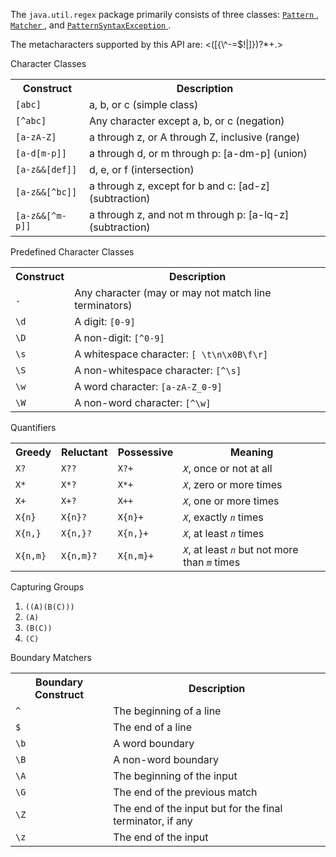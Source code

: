 <html>
  <head>
    <meta name="generator"
    content="HTML Tidy for HTML5 (experimental) for Windows https://github.com/w3c/tidy-html5/tree/c63cc39" />
    <title></title>
  </head>
  <body>
    <p>The 
    <code>java.util.regex</code> package primarily consists of three classes: 
    <a class="APILink" target="_blank" href="https://docs.oracle.com/javase/8/docs/api/java/util/regex/Pattern.html">
      <code>Pattern</code>
    </a> , 
    <a class="APILink" target="_blank" href="https://docs.oracle.com/javase/8/docs/api/java/util/regex/Matcher.html">
      <code>Matcher</code>
    </a> , and 
    <a class="APILink" target="_blank"
    href="https://docs.oracle.com/javase/8/docs/api/java/util/regex/PatternSyntaxException.html">
      <code>PatternSyntaxException</code>
    </a> .</p>
    <p>The metacharacters supported by this API are: &lt;([{\^-=$!|]})?*+.&gt;</p>
    <p>Character Classes</p>
    <table border="0" summary="regular expression constructs for the character classes">
      <tbody>
        <tr>
          <th id="h1">Construct</th>
          <th id="h2">Description</th>
        </tr>
        <tr>
          <td headers="h1">
            <code>[abc]</code>
          </td>
          <td headers="h2">a, b, or c (simple class)</td>
        </tr>
        <tr>
          <td headers="h1">
            <code>[^abc]</code>
          </td>
          <td headers="h2">Any character except a, b, or c (negation)</td>
        </tr>
        <tr>
          <td headers="h1">
            <code>[a-zA-Z]</code>
          </td>
          <td headers="h2">a through z, or A through Z, inclusive (range)</td>
        </tr>
        <tr>
          <td headers="h1">
            <code>[a-d[m-p]]</code>
          </td>
          <td headers="h2">a through d, or m through p: [a-dm-p] (union)</td>
        </tr>
        <tr>
          <td headers="h1">
            <code>[a-z&amp;&amp;[def]]</code>
          </td>
          <td headers="h2">d, e, or f (intersection)</td>
        </tr>
        <tr>
          <td headers="h1">
            <code>[a-z&amp;&amp;[^bc]]</code>
          </td>
          <td headers="h2">a through z, except for b and c: [ad-z] (subtraction)</td>
        </tr>
        <tr>
          <td headers="h1">
            <code>[a-z&amp;&amp;[^m-p]]</code>
          </td>
          <td headers="h2">a through z, and not m through p: [a-lq-z] (subtraction)</td>
        </tr>
      </tbody>
    </table>
    <p>Predefined Character Classes</p>
    <table border="0" summary="Predefined character classes">
      <tbody>
        <tr>
          <th id="h1">Construct</th>
          <th id="h2">Description</th>
        </tr>
        <tr>
          <td headers="h1">
            <code>.</code>
          </td>
          <td headers="h2">Any character (may or may not match line terminators)</td>
        </tr>
        <tr>
          <td headers="h1">
            <code>\d</code>
          </td>
          <td headers="h2">A digit: 
          <code>[0-9]</code></td>
        </tr>
        <tr>
          <td headers="h1">
            <code>\D</code>
          </td>
          <td headers="h2">A non-digit: 
          <code>[^0-9]</code></td>
        </tr>
        <tr>
          <td headers="h1">
            <code>\s</code>
          </td>
          <td headers="h2">A whitespace character: 
          <code>[ \t\n\x0B\f\r]</code></td>
        </tr>
        <tr>
          <td headers="h1">
            <code>\S</code>
          </td>
          <td headers="h2">A non-whitespace character: 
          <code>[^\s]</code></td>
        </tr>
        <tr>
          <td headers="h1">
            <code>\w</code>
          </td>
          <td headers="h2">A word character: 
          <code>[a-zA-Z_0-9]</code></td>
        </tr>
        <tr>
          <td headers="h1">
            <code>\W</code>
          </td>
          <td headers="h2">A non-word character: 
          <code>[^\w]</code></td>
        </tr>
      </tbody>
    </table>
    <p>Quantifiers</p>
    <table border="0" cellspacing="2" cellpadding="0" summary="table of greedy, reluctant, and possessive quantifiers">
      <tbody>
        <tr>
          <th id="h1">Greedy</th>
          <th id="h2">Reluctant</th>
          <th id="h3">Possessive</th>
          <th id="h4">Meaning</th>
        </tr>
        <tr>
          <td headers="h1">
            <code>X?</code>
          </td>
          <td headers="h2">
            <code>X??</code>
          </td>
          <td headers="h3">
            <code>X?+</code>
          </td>
          <td headers="h4">
          <code style="font-style: italic">X</code>, once or not at all</td>
        </tr>
        <tr>
          <td headers="h1">
            <code>X*</code>
          </td>
          <td headers="h2">
            <code>X*?</code>
          </td>
          <td headers="h3">
            <code>X*+</code>
          </td>
          <td headers="h4">
          <code style="font-style: italic">X</code>, zero or more times</td>
        </tr>
        <tr>
          <td headers="h1">
            <code>X+</code>
          </td>
          <td headers="h2">
            <code>X+?</code>
          </td>
          <td headers="h3">
            <code>X++</code>
          </td>
          <td headers="h4">
          <code style="font-style: italic">X</code>, one or more times</td>
        </tr>
        <tr>
          <td headers="h1">
            <code>X{n}</code>
          </td>
          <td headers="h2">
            <code>X{n}?</code>
          </td>
          <td headers="h3">
            <code>X{n}+</code>
          </td>
          <td headers="h4">
          <code style="font-style: italic">X</code>, exactly 
          <i>
            <code>n</code>
          </i> times</td>
        </tr>
        <tr>
          <td headers="h1">
            <code>X{n,}</code>
          </td>
          <td headers="h2">
            <code>X{n,}?</code>
          </td>
          <td headers="h3">
            <code>X{n,}+</code>
          </td>
          <td headers="h4">
          <code style="font-style: italic">X</code>, at least 
          <i>
            <code>n</code>
          </i> times</td>
        </tr>
        <tr>
          <td headers="h1">
            <code>X{n,m}</code>
          </td>
          <td headers="h2">
            <code>X{n,m}?</code>
          </td>
          <td headers="h3">
            <code>X{n,m}+</code>
          </td>
          <td headers="h4">
          <code style="font-style: italic">X</code>, at least 
          <i>
            <code>n</code>
          </i> but not more than 
          <i>
            <code>m</code>
          </i> times</td>
        </tr>
      </tbody>
    </table>
    <p>Capturing Groups</p>
    <ol>
      <li>
        <code>((A)(B(C)))</code>
      </li>
      <li>
        <code>(A)</code>
      </li>
      <li>
        <code>(B(C))</code>
      </li>
      <li>
        <code>(C)</code>
      </li>
    </ol>
    <p>Boundary Matchers</p>
    <table border="0" cellspacing="2" cellpadding="0" summary="a description of all boundary matchers">
      <tbody>
        <tr>
          <th id="h1">Boundary Construct</th>
          <th id="h2">Description</th>
        </tr>
        <tr>
          <td headers="h1">
            <code>^</code>
          </td>
          <td headers="h2">The beginning of a line</td>
        </tr>
        <tr>
          <td headers="h1">
            <code>$</code>
          </td>
          <td headers="h2">The end of a line</td>
        </tr>
        <tr>
          <td headers="h1">
            <code>\b</code>
          </td>
          <td headers="h2">A word boundary</td>
        </tr>
        <tr>
          <td headers="h1">
            <code>\B</code>
          </td>
          <td headers="h2">A non-word boundary</td>
        </tr>
        <tr>
          <td headers="h1">
            <code>\A</code>
          </td>
          <td headers="h2">The beginning of the input</td>
        </tr>
        <tr>
          <td headers="h1">
            <code>\G</code>
          </td>
          <td headers="h2">The end of the previous match</td>
        </tr>
        <tr>
          <td headers="h1">
            <code>\Z</code>
          </td>
          <td headers="h2">The end of the input but for the final terminator, if any</td>
        </tr>
        <tr>
          <td headers="h1">
            <code>\z</code>
          </td>
          <td headers="h2">The end of the input</td>
        </tr>
      </tbody>
    </table>
  </body>
</html>
